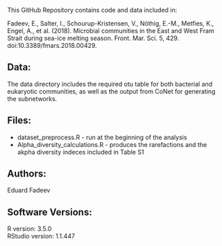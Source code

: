 This GitHub Repository contains code and data included in:

Fadeev, E., Salter, I., Schourup-Kristensen, V., Nöthig, E.-M., Metfies, K., Engel, A., et al. (2018). Microbial communities in the East and West Fram Strait during sea-ice melting season. Front. Mar. Sci. 5, 429. doi:10.3389/fmars.2018.00429.

## Data:
The data directory includes the required otu table for both bacterial and eukaryotic communities, as well as the output from CoNet for generating the subnetworks.

## Files:
* dataset_preprocess.R - run at the beginning of the analysis
* Alpha_diversity_calculations.R - produces the rarefactions and the akpha diversity indeces included in Table S1

## Authors:
Eduard Fadeev

## Software Versions:
R version: 3.5.0\
RStudio version: 1.1.447
